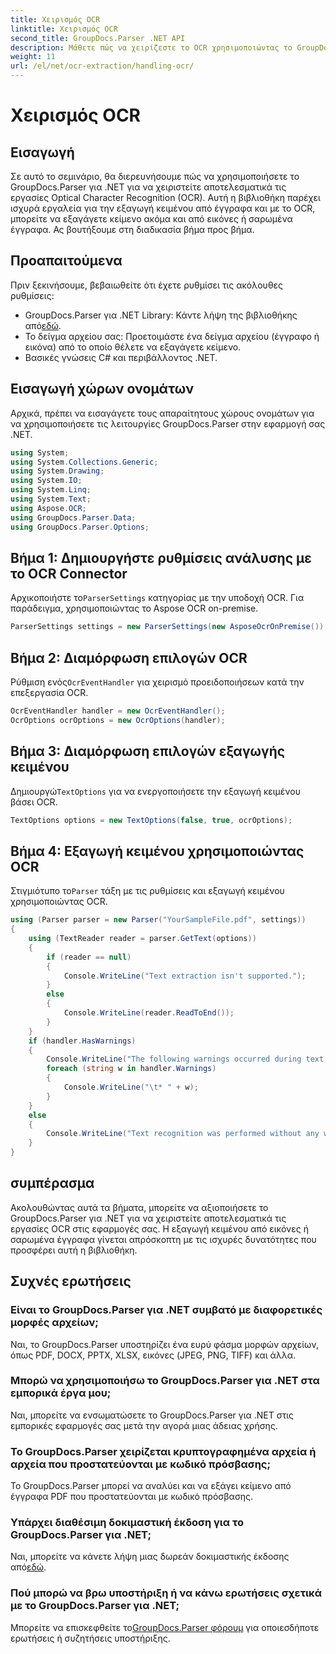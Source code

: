 ```yaml
---
title: Χειρισμός OCR
linktitle: Χειρισμός OCR
second_title: GroupDocs.Parser .NET API
description: Μάθετε πώς να χειρίζεστε το OCR χρησιμοποιώντας το GroupDocs.Parser για .NET. Εξαγωγή κειμένου από εικόνες και σαρωμένα έγγραφα αποτελεσματικά.
weight: 11
url: /el/net/ocr-extraction/handling-ocr/
---
```


# Χειρισμός OCR

## Εισαγωγή
Σε αυτό το σεμινάριο, θα διερευνήσουμε πώς να χρησιμοποιήσετε το GroupDocs.Parser για .NET για να χειριστείτε αποτελεσματικά τις εργασίες Optical Character Recognition (OCR). Αυτή η βιβλιοθήκη παρέχει ισχυρά εργαλεία για την εξαγωγή κειμένου από έγγραφα και με το OCR, μπορείτε να εξαγάγετε κείμενο ακόμα και από εικόνες ή σαρωμένα έγγραφα. Ας βουτήξουμε στη διαδικασία βήμα προς βήμα.
## Προαπαιτούμενα
Πριν ξεκινήσουμε, βεβαιωθείτε ότι έχετε ρυθμίσει τις ακόλουθες ρυθμίσεις:
- GroupDocs.Parser για .NET Library: Κάντε λήψη της βιβλιοθήκης από[εδώ](https://releases.groupdocs.com/parser/net/).
- Το δείγμα αρχείου σας: Προετοιμάστε ένα δείγμα αρχείου (έγγραφο ή εικόνα) από το οποίο θέλετε να εξαγάγετε κείμενο.
- Βασικές γνώσεις C# και περιβάλλοντος .NET.

## Εισαγωγή χώρων ονομάτων
Αρχικά, πρέπει να εισαγάγετε τους απαραίτητους χώρους ονομάτων για να χρησιμοποιήσετε τις λειτουργίες GroupDocs.Parser στην εφαρμογή σας .NET.
```csharp
using System;
using System.Collections.Generic;
using System.Drawing;
using System.IO;
using System.Linq;
using System.Text;
using Aspose.OCR;
using GroupDocs.Parser.Data;
using GroupDocs.Parser.Options;
```
## Βήμα 1: Δημιουργήστε ρυθμίσεις ανάλυσης με το OCR Connector
 Αρχικοποιήστε το`ParserSettings` κατηγορίας με την υποδοχή OCR. Για παράδειγμα, χρησιμοποιώντας το Aspose OCR on-premise.
```csharp
ParserSettings settings = new ParserSettings(new AsposeOcrOnPremise());
```
## Βήμα 2: Διαμόρφωση επιλογών OCR
 Ρύθμιση ενός`OcrEventHandler` για χειρισμό προειδοποιήσεων κατά την επεξεργασία OCR.
```csharp
OcrEventHandler handler = new OcrEventHandler();
OcrOptions ocrOptions = new OcrOptions(handler);
```
## Βήμα 3: Διαμόρφωση επιλογών εξαγωγής κειμένου
 Δημιουργώ`TextOptions` για να ενεργοποιήσετε την εξαγωγή κειμένου βάσει OCR.
```csharp
TextOptions options = new TextOptions(false, true, ocrOptions);
```
## Βήμα 4: Εξαγωγή κειμένου χρησιμοποιώντας OCR
 Στιγμιότυπο το`Parser` τάξη με τις ρυθμίσεις και εξαγωγή κειμένου χρησιμοποιώντας OCR.
```csharp
using (Parser parser = new Parser("YourSampleFile.pdf", settings))
{
    using (TextReader reader = parser.GetText(options))
    {
        if (reader == null)
        {
            Console.WriteLine("Text extraction isn't supported.");
        }
        else
        {
            Console.WriteLine(reader.ReadToEnd());
        }
    }
    if (handler.HasWarnings)
    {
        Console.WriteLine("The following warnings occurred during text recognition:");
        foreach (string w in handler.Warnings)
        {
            Console.WriteLine("\t* " + w);
        }
    }
    else
    {
        Console.WriteLine("Text recognition was performed without any warnings.");
    }
}
```

## συμπέρασμα
Ακολουθώντας αυτά τα βήματα, μπορείτε να αξιοποιήσετε το GroupDocs.Parser για .NET για να χειριστείτε αποτελεσματικά τις εργασίες OCR στις εφαρμογές σας. Η εξαγωγή κειμένου από εικόνες ή σαρωμένα έγγραφα γίνεται απρόσκοπτη με τις ισχυρές δυνατότητες που προσφέρει αυτή η βιβλιοθήκη.

## Συχνές ερωτήσεις
### Είναι το GroupDocs.Parser για .NET συμβατό με διαφορετικές μορφές αρχείων;
Ναι, το GroupDocs.Parser υποστηρίζει ένα ευρύ φάσμα μορφών αρχείων, όπως PDF, DOCX, PPTX, XLSX, εικόνες (JPEG, PNG, TIFF) και άλλα.
### Μπορώ να χρησιμοποιήσω το GroupDocs.Parser για .NET στα εμπορικά έργα μου;
Ναι, μπορείτε να ενσωματώσετε το GroupDocs.Parser για .NET στις εμπορικές εφαρμογές σας μετά την αγορά μιας άδειας χρήσης.
### Το GroupDocs.Parser χειρίζεται κρυπτογραφημένα αρχεία ή αρχεία που προστατεύονται με κωδικό πρόσβασης;
Το GroupDocs.Parser μπορεί να αναλύει και να εξάγει κείμενο από έγγραφα PDF που προστατεύονται με κωδικό πρόσβασης.
### Υπάρχει διαθέσιμη δοκιμαστική έκδοση για το GroupDocs.Parser για .NET;
 Ναι, μπορείτε να κάνετε λήψη μιας δωρεάν δοκιμαστικής έκδοσης από[εδώ](https://releases.groupdocs.com/).
### Πού μπορώ να βρω υποστήριξη ή να κάνω ερωτήσεις σχετικά με το GroupDocs.Parser για .NET;
 Μπορείτε να επισκεφθείτε το[GroupDocs.Parser φόρουμ](https://forum.groupdocs.com/c/parser/17) για οποιεσδήποτε ερωτήσεις ή συζητήσεις υποστήριξης.